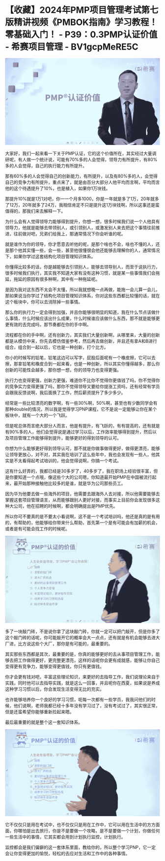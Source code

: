 # 【收藏】2024年PMP项目管理考试第七版精讲视频《PMBOK指南》学习教程！零基础入门！ - P39：0.3PMP认证价值 - 希赛项目管理 - BV1gcpMeRE5C

![](img/80443c0136513570b2965840b62e80e4_0.png)

大家好，我们一起来看一下关于PMP认证，它的这个价值所在，其实经过大量调研呢，有人做一个统计说，可能有70%多的人会觉得，领导力有所提升，有80%多的人会觉得，自己的执行能力有所提升。

那有60%多的人会觉得自己的创新能力，有所提升，以及有80%多的人，会觉得自己的竞争力有所提升，重点来了，就是由百分大部分人他平均而言啊，平均而言他的这个待遇提升了10%，也是植入，如果你1万块钱。

那提升10%就是1万1对吧，你一一个月多1000，你是一年就是多了1万，20年就多了12万，20年就多了24万，我相信肯定不只是提升这1万块钱啊，所以这事还是蛮值得的，那我们来去解释一下。

为什么会有人觉得领导力能够得到提升，你想一想，很多时候我们说一个人他具有领导力，他就是能够去带领别人，或引领别人，或激发别人来去把这个事情往前推进，往前做对吧，兄弟们给我上，那通常情况下你会听谁的呢。

就是谁作为你的领导，你才愿意去听他的呢，是那个啥也不会，啥也不懂的人，还是那个他其实懂一些，会一些，甚至他很懂很会他还能够去理解你的人，通常情况下，如果你学过这套结构化项目管理知识体系。

你懂得比较多的话，你是越能够去引领别人，能够去领导别人，而至于说执行力，很多时候我们执行，其实我不知道大家有没有这种习惯，就是某一些事情我们会拖延，拖延的原因有很多种啊，其中有一种拖延呢。

是因为我对这东西不太会不太懂，所以我就想晚一点再做，能拖一会儿算一会儿，那如果说当你学过了结构化项目管理知识体系，你对这些东西都比较懂的话，就在这个板块中，你可以去消除掉一些事情。

那么你的执行力一定会得到加强，并且你能够很明显的知道，我在什么节点该做什么事情，什么时候应该出什么成果，什么时候谁应该做什么东西，那不就是能够更更有效的去完成吗，那节奏都在你的手中啊。

流程都在你的手中啊，还有创新力，其实我们大量创新啊，从哪里来，大量的创新都是从模仿中来，你先去模仿借鉴参考，然后再去做创新，并且还有拿A和B进行组合，组合到一起以后，它也是一种创新，打个比方。

你小的时候写的铅笔，铅笔这边可以写字，屁股后面呢有一个橡皮擦，它可以去擦，那拿铅笔和橡皮合到一起来看，也是一种创新，所以其实你懂得越多，那么你创新的可能性会越多，那你想一想，你的领导力也变得更强。

执行力也变得更强，创新力更强，难道你不比你不觉得你更值钱了吗，你不觉得你的竞争实力变得更强了吗，那你不觉得领导又要给你提涨工资吗，还有经常有学员会跟我反馈说啊，我后面换了工作，然后薪资提升了多少多少。

经常是一些比较漂亮的数字啊，有一些30%啊，50%啊，甚至也有少数同学会有那种double的情况，所以我是觉得学习PNP课程，它不是说一定能够让你在某个板块中，就有一个大的一个飞跃。

但是呢总体而言绝大部分人而言，他是有提升，有飞跃的，有有提高的，还有就是有90%多的人，他们会觉得说是通过学习以后，工作效率能够得到提升，然后以及项目管理工作能够得到提升，能够更好的得到领导的认可。

你想为什么能够更好得到领导认可，那不就是你做事做得更好，做得更漂亮，能够让领导更放心，对不对，其实我在培训了这么些年中，我也会发现有一些人，他其实是不太看得起考试培训的，他会觉得说啊，你搞一个考试。

这有什么好弄的，我都已经是30多岁了，40多岁了，我在职场上经验很丰富，但是你要知道一个点哦，像这些个大的公司嗯，你知道最开始PMP在中国被流行起来，最开始那种接触他比较多的是谁，就是华为公司那些员工。

因为华为他要去做一些海外的项目，他需要去跟海外人去对接，所以他需要能够去掌握这套项目管理语言，从而能够跟别人更好对接，而事实上目前你会发现很多这种大公司，他在招聘的时候啊，都会明确提出是PMP优先。

所以你可不要真的是不要太小看说啊，这不是一个考试培训吗，他还是真的是有用的，有帮助的，他能够给你带来什么帮助，首先第一个是有可能会有加薪的机会，或者是有可能会找工作的时候呢。



![](img/80443c0136513570b2965840b62e80e4_2.png)

多了一块敲门砖，不是说你拿了这块敲门砖，你就一定可以把门敲开，但是你多了这个敲门砖的话呢，你可能敲开它的概率会大一点点，还有就是有机会能够去进大厂进，比方说这些个大厂，那你是有可能的，最重要的。

其实那些东西都是其次，最重要的是，你真的能够更好的去从事项目管理工作，能够去把工作做得更好，更完整更漂亮，这样的话呢你会更有成就感，能够让你自己变得更有竞争力，能够变得更值钱，你只有更值钱。

你才会更有钱对吧，丰富这些理论知识，来更好的去指导工作，我们说理论来自于实践，同时他可以去指导实践，就是这么一回事，并且呢你在西夏，如果说是养成这种学习习惯以后，你会发现生活变得无比的充实。

也许能够培养你一个良好的学习习惯，呃每一次都有一些学员，我我问他们的时候，他们说啊，老师我都已经十多年没有学习过了，没有考试过了，其实很正常，但是还蛮希望你能够重新捡起来嗯。

最后最重要的就是整个这一套知识体系。

![](img/80443c0136513570b2965840b62e80e4_4.png)

它不仅仅只是用在考试中，也不仅仅只是用在工作中，它可以用在生活中的方方面面，你哪怕是出去旅行，你是不是要做一个攻略，是不是要做一个计划，你做任何一些生活中的事情，它其实都会用到计划执行监控，计划执行。

监控都会是我们偏僻的这一套体系里面，教给你的，所以整个学习PNP，它一定会让你变得更加的愉悦，轻松的去应对生活和工作中的各种事情。

